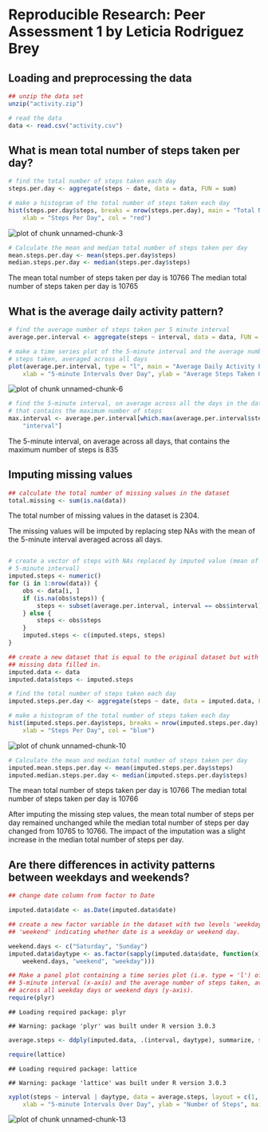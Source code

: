 # Reproducible Research: Peer Assessment 1 by Leticia Rodriguez Brey

## Loading and preprocessing the data


```r
## unzip the data set
unzip("activity.zip")

# read the data
data <- read.csv("activity.csv")
```


## What is mean total number of steps taken per day?


```r
# find the total number of steps taken each day
steps.per.day <- aggregate(steps ~ date, data = data, FUN = sum)
```


```r
# make a histogram of the total number of steps taken each day
hist(steps.per.day$steps, breaks = nrow(steps.per.day), main = "Total Number of Steps Per Day", 
    xlab = "Steps Per Day", col = "red")
```

![plot of chunk unnamed-chunk-3](figure/unnamed-chunk-3.png) 


```r
# Calculate the mean and median total number of steps taken per day
mean.steps.per.day <- mean(steps.per.day$steps)
median.steps.per.day <- median(steps.per.day$steps)
```

The mean total number of steps taken per day is 10766
The median total number of steps taken per day is 10765

## What is the average daily activity pattern?


```r
# find the average number of steps taken per 5 minute interval
average.per.interval <- aggregate(steps ~ interval, data = data, FUN = mean)
```


```r
# make a time series plot of the 5-minute interval and the average number of
# steps taken, averaged across all days
plot(average.per.interval, type = "l", main = "Average Daily Activity Pattern", 
    xlab = "5-minute Intervals Over Day", ylab = "Average Steps Taken Over All Days")
```

![plot of chunk unnamed-chunk-6](figure/unnamed-chunk-6.png) 


```r
# find the 5-minute interval, on average across all the days in the dataset,
# that contains the maximum number of steps
max.interval <- average.per.interval[which.max(average.per.interval$steps), 
    "interval"]
```

The 5-minute interval, on average across all days, that contains the maximum number of steps is 835

## Imputing missing values

```r
## calculate the total number of missing values in the dataset
total.missing <- sum(is.na(data))
```

The total number of missing values in the dataset is 2304.
  
The missing values will be imputed by replacing step NAs with the mean of the 5-minute interval averaged across all days.


```r

# create a vector of steps with NAs replaced by imputed value (mean of
# 5-minute interval)
imputed.steps <- numeric()
for (i in 1:nrow(data)) {
    obs <- data[i, ]
    if (is.na(obs$steps)) {
        steps <- subset(average.per.interval, interval == obs$interval)$steps
    } else {
        steps <- obs$steps
    }
    imputed.steps <- c(imputed.steps, steps)
}

## create a new dataset that is equal to the original dataset but with the
## missing data filled in.
imputed.data <- data
imputed.data$steps <- imputed.steps

# find the total number of steps taken each day
imputed.steps.per.day <- aggregate(steps ~ date, data = imputed.data, FUN = sum)
```


```r
# make a histogram of the total number of steps taken each day
hist(imputed.steps.per.day$steps, breaks = nrow(imputed.steps.per.day), main = "Total Number of Steps Per Day With Imputed Values", 
    xlab = "Steps Per Day", col = "blue")
```

![plot of chunk unnamed-chunk-10](figure/unnamed-chunk-10.png) 


```r
# Calculate the mean and median total number of steps taken per day
imputed.mean.steps.per.day <- mean(imputed.steps.per.day$steps)
imputed.median.steps.per.day <- median(imputed.steps.per.day$steps)
```

The mean total number of steps taken per day is 10766
The median total number of steps taken per day is 10766

After imputing the missing step values, the mean total number of steps per day remained unchanged while the median total number of steps per day changed from 10765 to 10766. The impact of the imputation was
a slight increase in the median total number of steps per day.

## Are there differences in activity patterns between weekdays and weekends?


```r
## change date column from factor to Date

imputed.data$date <- as.Date(imputed.data$date)

## create a new factor variable in the dataset with two levels 'weekday' and
## 'weekend' indicating whether date is a weekday or weekend day.

weekend.days <- c("Saturday", "Sunday")
imputed.data$daytype <- as.factor(sapply(imputed.data$date, function(x) ifelse(weekdays(x) %in% 
    weekend.days, "weekend", "weekday")))
```


```r
## Make a panel plot containing a time series plot (i.e. type = 'l') of the
## 5-minute interval (x-axis) and the average number of steps taken, averaged
## across all weekday days or weekend days (y-axis).
require(plyr)
```

```
## Loading required package: plyr
```

```
## Warning: package 'plyr' was built under R version 3.0.3
```

```r
average.steps <- ddply(imputed.data, .(interval, daytype), summarize, steps = mean(steps))

require(lattice)
```

```
## Loading required package: lattice
```

```
## Warning: package 'lattice' was built under R version 3.0.3
```

```r
xyplot(steps ~ interval | daytype, data = average.steps, layout = c(1, 2), type = "l", 
    xlab = "5-minute Intervals Over Day", ylab = "Number of Steps", main = "Activity Patterns on Weekends and Weekdays")
```

![plot of chunk unnamed-chunk-13](figure/unnamed-chunk-13.png) 

